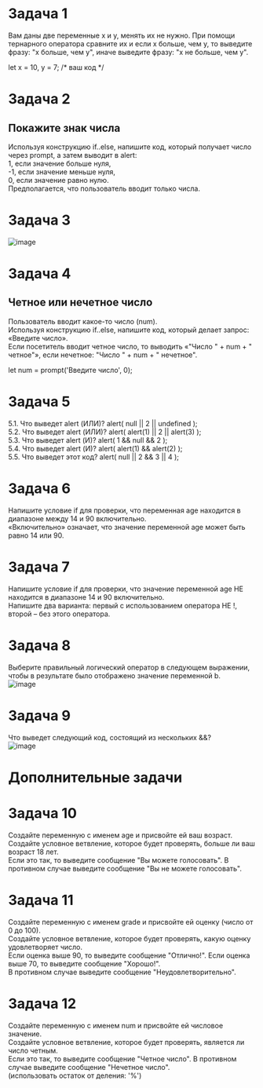 # Задача 1  
Вам даны две переменные x и y, менять их не нужно. При помощи тернарного оператора сравните их и если x больше, чем y, то выведите фразу: "x больше, чем y", иначе выведите фразу: "x не больше, чем y".  

let x = 10, y = 7; /* ваш код */  

# Задача 2  
## Покажите знак числа  
Используя конструкцию if..else, напишите код, который получает число через prompt, а затем выводит в alert:  
1, если значение больше нуля,  
-1, если значение меньше нуля,  
0, если значение равно нулю.  
Предполагается, что пользователь вводит только числа.  

# Задача 3  
![image](https://user-images.githubusercontent.com/113675674/210323319-0d499e62-034f-418f-bce9-51a94fe849e4.png)  

# Задача 4  
## Четное или нечетное число  
Пользователь вводит какое-то число (num).  
Используя конструкцию if..else, напишите код, который делает запрос: «Введите число».  
Если посетитель вводит четное число, то выводить «"Число " + num + " четное"», если нечетное: "Число " + num + " нечетное".  

let num = prompt('Введите число', 0);  

# Задача 5  
5.1. Что выведет alert (ИЛИ)?  alert( null || 2 || undefined );  
5.2. Что выведет alert (ИЛИ)?  alert( alert(1) || 2 || alert(3) );  
5.3. Что выведет alert (И)?    alert( 1 && null && 2 );  
5.4. Что выведет alert (И)?    alert( alert(1) && alert(2) );  
5.5. Что выведет этот код?     alert( null || 2 && 3 || 4 );  

# Задача 6  
Напишите условие if для проверки, что переменная age находится в диапазоне между 14 и 90 включительно.  
«Включительно» означает, что значение переменной age может быть равно 14 или 90.  

# Задача 7  
Напишите условие if для проверки, что значение переменной age НЕ находится в диапазоне 14 и 90 включительно.  
Напишите два варианта: первый с использованием оператора НЕ !, второй – без этого оператора.  

# Задача 8  
Выберите правильный логический оператор в следующем выражении, чтобы в результате было отображено значение переменной b.  
![image](https://user-images.githubusercontent.com/113675674/210324111-10350199-0c7c-400c-a1f6-8190205a5b7b.png)  

# Задача 9  
Что выведет следующий код, состоящий из нескольких &&?  
![image](https://user-images.githubusercontent.com/113675674/210324222-f37ac665-757b-4011-822f-66bd11d565c3.png)  

# Дополнительные задачи  

# Задача 10  
Создайте переменную с именем age и присвойте ей ваш возраст. Создайте условное ветвление, которое будет проверять, больше ли ваш возраст 18 лет.   
Если это так, то выведите сообщение "Вы можете голосовать". В противном случае выведите сообщение "Вы не можете голосовать".  

# Задача 11  
Создайте переменную с именем grade и присвойте ей оценку (число от 0 до 100).   
Создайте условное ветвление, которое будет проверять, какую оценку удовлетворяет число.   
Если оценка выше 90, то выведите сообщение "Отлично!". Если оценка выше 70, то выведите сообщение "Хорошо!".   
В противном случае выведите сообщение "Неудовлетворительно".  

# Задача 12  
Создайте переменную с именем num и присвойте ей числовое значение.   
Создайте условное ветвление, которое будет проверять, является ли число четным.   
Если это так, то выведите сообщение "Четное число". В противном случае выведите сообщение "Нечетное число".  
(использовать остаток от деления: '%')  
 








